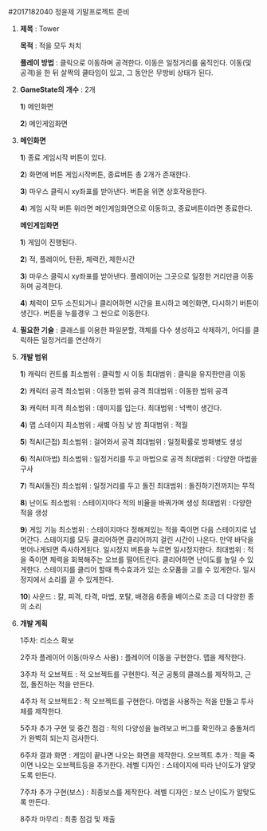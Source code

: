 #2017182040 정윤제 기말프로젝트 준비

1. **제목** : Tower

   **목적** : 적을 모두 처치

   **플레이 방법** : 클릭으로 이동하며 공격한다. 이동은 일정거리를 움직인다. 이동(및 공격)을 한 뒤 살짝의 쿨타임이 있고, 그 동안은 무방비 상태가 된다. 

2. **GameState의 개수** : 2개

   **1**) 메인화면

   **2**) 메인게임화면

3. **메인화면** 

   **1**) 종료 게임시작 버튼이 있다.

   **2**) 화면에 버튼 게임시작버튼, 종료버튼 총 2개가 존재한다.

   **3**) 마우스 클릭시 xy좌표를 받아낸다. 버튼을 위면 상호작용한다.

   **4**) 게임 시작 버튼 위라면 메인게임화면으로 이동하고, 종료버튼이라면 종료한다.

   **메인게임화면**

   **1**) 게임이 진행된다.

   **2**) 적, 플레이어, 탄환, 체력칸, 제한시간

   **3**) 마우스 클릭시 xy좌표를 받아낸다. 플레이어는 그곳으로 일정한 거리만큼 이동하며 공격한다.

   **4**) 체력이 모두 소진되거나 클리어하면 시간을 표시하고 메인화면, 다시하기 버튼이 생긴다.
          버튼을 누를경우 그 씬으로 이동한다.

4. **필요한 기술** : 클래스를 이용한 파일분할, 객체를 다수 생성하고 삭제하기, 어디를 클릭하든 일정거리를 연산하기

5. **개발 범위**

   **1**) 캐릭터 컨트롤 
          최소범위 : 클릭할 시 이동 
          최대범위 : 클릭을 유지한만큼 이동

   **2**) 캐릭터 공격
          최소범위 : 이동한 범위 공격
          최대범위 : 이동한 범위 공격
          
   **3**) 캐릭터 피격
          최소범위 : 데미지를 입는다.
          최대범위 : 넉백이 생긴다.
          
   **4**) 맵 스테이지
          최소범위 : 새볔 아침 낮 밤
          최대범위 : 적월
          
   **5**) 적AI(근접)
          최소범위 : 걸어와서 공격
          최대범위 : 일정확률로 방패병도 생성
          
   **6**) 적AI(마법)
          최소범위 : 일정거리를 두고 마법으로 공격
          최대범위 : 다양한 마법을 구사
          
   **7**) 적AI(돌진)
          최소범위 : 일정거리를 두고 돌진
          최대범위 : 돌진하기전까지는 무적
          
   **8**) 난이도
          최소범위 : 스테이지마다 적의 비율을 바꿔가며 생성
          최대범위 : 다양한 적을 생성
          
   **9**) 게임 기능
          최소범위 : 스테이지마다 정해져있는 적을 죽이면 다음 스테이지로 넘어간다.
                    스테이지를 모두 클리어하면 클리어까지 걸린 시간이 나온다.
                    만약 바닥을 벗어나게되면 즉사하게된다.
                    일시정지 버튼을 누르면 일시정지한다.
          최대범위 : 적을 죽이면 체력을 회복해주는 오브를 떨어트린다.
                    클리어하면 난이도를 높일 수 있게한다.
                    스테이지를 클리어 할때 특수효과가 있는 소모품을 고를 수 있게한다.
                    일시정지에서 소리를 끌 수 있게한다.
          
   **10**) 사운드 : 칼, 피격, 타격, 마법, 포탈, 배경음 6종을 베이스로 조금 더 다양한 종의 소리
   
6. **개발 계획**

    1주차: 리소스 확보
    
    2주차 플레이어 이동(마우스 사용) : 플레이어 이동을 구현한다. 맵을 제작한다.

    3주차 적 오브젝트 : 적 오브젝트를 구현한다. 적군 공통의 클래스를 제작하고, 근접, 돌진하는 적을 만든다.

    4주차 적 오브젝트2 : 적 오브젝트를 구현한다. 마법을 사용하는 적을 만들고 투사체를 제작한다.

    5주차 추가 구현 및 중간 점검 : 적의 다양성을 늘려보고 버그를 확인하고 충돌처리가 완벽히 되는지 검사한다. 

    6주차 결과 화면 : 게임이 끝나면 나오는 화면을 제작한다.
          오브젝트 추가 : 적을 죽이면 나오는 오브젝트등을 추가한다.
          레벨 디자인 :  스테이지에 따라 난이도가 알맞도록 만든다.

    7주차 추가 구현(보스) : 최종보스를 제작한다.
          레벨 디자인 : 보스 난이도가 알맞도록 만든다.

    8주차 마무리 : 최종 점검 및 제출
